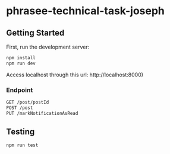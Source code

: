 # phrasee-technical-task-joseph
## Getting Started

First, run the development server:

```bash
npm install
npm run dev
```
Access localhost through this url: http://localhost:8000)

### Endpoint
```bash
GET /post/postId
POST /post
PUT /markNotificationAsRead
```

## Testing
```bash
npm run test
```
